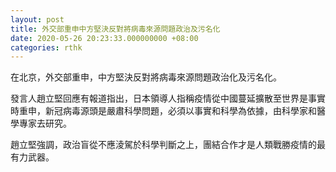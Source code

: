 ```yaml
---
layout: post
title: 外交部重申中方堅決反對將病毒來源問題政治及污名化
date: 2020-05-26 20:23:33.000000000 +08:00
categories: rthk
---
```


在北京，外交部重申，中方堅決反對將病毒來源問題政治化及污名化。

發言人趙立堅回應有報道指出，日本領導人指稱疫情從中國蔓延擴散至世界是事實時重申，新冠病毒源頭是嚴肅科學問題，必須以事實和科學為依據，由科學家和醫學專家去研究。

趙立堅強調，政治盲從不應淩駕於科學判斷之上，團結合作才是人類戰勝疫情的最有力武器。
